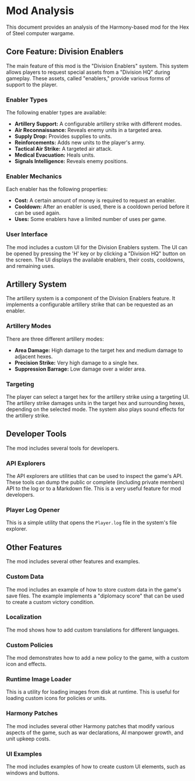 # Mod Analysis

This document provides an analysis of the Harmony-based mod for the Hex of Steel computer wargame.

## Core Feature: Division Enablers

The main feature of this mod is the "Division Enablers" system. This system allows players to request special assets from a "Division HQ" during gameplay. These assets, called "enablers," provide various forms of support to the player.

### Enabler Types

The following enabler types are available:

*   **Artillery Support:** A configurable artillery strike with different modes.
*   **Air Reconnaissance:** Reveals enemy units in a targeted area.
*   **Supply Drop:** Provides supplies to units.
*   **Reinforcements:** Adds new units to the player's army.
*   **Tactical Air Strike:** A targeted air attack.
*   **Medical Evacuation:** Heals units.
*   **Signals Intelligence:** Reveals enemy positions.

### Enabler Mechanics

Each enabler has the following properties:

*   **Cost:** A certain amount of money is required to request an enabler.
*   **Cooldown:** After an enabler is used, there is a cooldown period before it can be used again.
*   **Uses:** Some enablers have a limited number of uses per game.

### User Interface

The mod includes a custom UI for the Division Enablers system. The UI can be opened by pressing the 'H' key or by clicking a "Division HQ" button on the screen. The UI displays the available enablers, their costs, cooldowns, and remaining uses.

## Artillery System

The artillery system is a component of the Division Enablers feature. It implements a configurable artillery strike that can be requested as an enabler.

### Artillery Modes

There are three different artillery modes:

*   **Area Damage:** High damage to the target hex and medium damage to adjacent hexes.
*   **Precision Strike:** Very high damage to a single hex.
*   **Suppression Barrage:** Low damage over a wider area.

### Targeting

The player can select a target hex for the artillery strike using a targeting UI. The artillery strike damages units in the target hex and surrounding hexes, depending on the selected mode. The system also plays sound effects for the artillery strike.

## Developer Tools

The mod includes several tools for developers.

### API Explorers

The API explorers are utilities that can be used to inspect the game's API. These tools can dump the public or complete (including private members) API to the log or to a Markdown file. This is a very useful feature for mod developers.

### Player Log Opener

This is a simple utility that opens the `Player.log` file in the system's file explorer.

## Other Features

The mod includes several other features and examples.

### Custom Data

The mod includes an example of how to store custom data in the game's save files. The example implements a "diplomacy score" that can be used to create a custom victory condition.

### Localization

The mod shows how to add custom translations for different languages.

### Custom Policies

The mod demonstrates how to add a new policy to the game, with a custom icon and effects.

### Runtime Image Loader

This is a utility for loading images from disk at runtime. This is useful for loading custom icons for policies or units.

### Harmony Patches

The mod includes several other Harmony patches that modify various aspects of the game, such as war declarations, AI manpower growth, and unit upkeep costs.

### UI Examples

The mod includes examples of how to create custom UI elements, such as windows and buttons.
